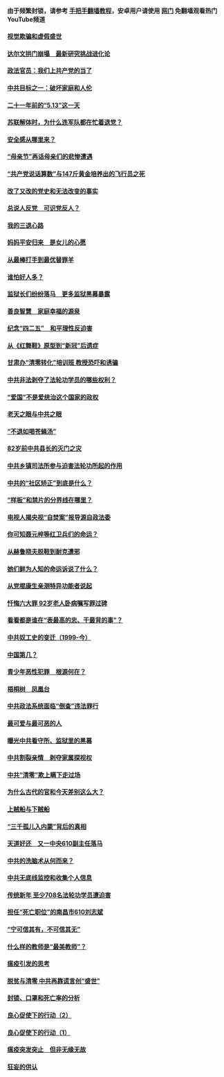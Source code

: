 #### 由于频繁封锁，请参考 [手把手翻墙教程](https://github.com/gfw-breaker/guides/wiki/)，安卓用户请使用 [网门](https://github.com/gfw-breaker/nogfw/blob/master/dl.md?t=06030000) 免翻墙观看热门YouTube频道 

#### [视觉欺骗和虚假盛世](../pages/19/426443.md?t=06030000) 

#### [达尔文拱门崩塌　最新研究挑战进化论](../pages/19/426009.md?t=06030000) 

#### [政法官员：我们上共产党的当了](../pages/19/425351.md?t=06030000) 

#### [中共目标之一：破坏家庭和人伦](../pages/19/424454.md?t=06030000) 

#### [二十一年前的“5.13”这一天](../pages/19/424814.md?t=06030000) 

#### [苏联解体时，为什么连军队都在忙着退党？](../pages/19/424335.md?t=06030000) 

#### [安全感从哪里来？](../pages/19/424336.md?t=06030000) 

#### [“母亲节”再话母亲们的悲惨遭遇](../pages/19/424234.md?t=06030000) 

#### [“共产党说话算数”与147斤黄金培养出的飞行员之死](../pages/19/424115.md?t=06030000) 

#### [改了又改的党史和无法改变的事实](../pages/19/424037.md?t=06030000) 

#### [总说人反党　可识党反人？](../pages/19/423820.md?t=06030000) 

#### [我的三退心路](../pages/19/423876.md?t=06030000) 

#### [妈妈平安归来　是女儿的心愿](../pages/19/423947.md?t=06030000) 

#### [从最棒打手到最优替罪羊](../pages/19/423819.md?t=06030000) 

#### [谁怕好人多？](../pages/19/423774.md?t=06030000) 

#### [监狱长们纷纷落马　更多监狱黑幕暴露](../pages/19/423787.md?t=06030000) 

#### [善良智慧　家庭幸福的源泉](../pages/19/423632.md?t=06030000) 

#### [纪念“四二五”　和平理性反迫害](../pages/19/423660.md?t=06030000) 

#### [从《红舞鞋》原型到“新冠”后遗症](../pages/19/423509.md?t=06030000) 

#### [甘肃办“清零转化”培训班 教授恐吓和诱骗](../pages/19/423498.md?t=06030000) 

#### [中共非法剥夺了法轮功学员的哪些权利？](../pages/19/423392.md?t=06030000) 

#### [“爱国”不是爱统治这个国家的政权](../pages/19/423029.md?t=06030000) 

#### [老天之眼与中共之眼](../pages/19/423378.md?t=06030000) 

#### [“不退如喝苍蝇汤”](../pages/19/423287.md?t=06030000) 

#### [82岁前中共县长的灭门之灾](../pages/19/423055.md?t=06030000) 

#### [中共乡镇司法所参与迫害法轮功所起的作用](../pages/19/423064.md?t=06030000) 

#### [中共的“社区矫正”到底是什么？](../pages/19/422870.md?t=06030000) 

#### [“样板”和禁片的分界线在哪里？](../pages/19/422704.md?t=06030000) 

#### [电视人揭央视“自焚案”报导源自政法委](../pages/19/422770.md?t=06030000) 

#### [你可知聂元梓等红卫兵们的命运？](../pages/19/422848.md?t=06030000) 

#### [从赫鲁晓夫脱鞋到耐克遭邪](../pages/19/422826.md?t=06030000) 

#### [她们鲜为人知的命运诉说了什么？](../pages/19/422754.md?t=06030000) 

#### [从党棍康生亲测特异功能者说起](../pages/19/422657.md?t=06030000) 

#### [忏悔六大罪 92岁老人卧病嘱写罪过碑](../pages/19/422750.md?t=06030000) 

#### [看看都是谁在“表最高的忠、干最背的事”？](../pages/19/422703.md?t=06030000) 

#### [中共奴工史的变迁（1999-今）](../pages/19/422656.md?t=06030000) 

#### [中国第几？](../pages/19/422496.md?t=06030000) 

#### [青少年恶性犯罪　根源何在？](../pages/19/422449.md?t=06030000) 

#### [梧桐树　凤凰台](../pages/19/422442.md?t=06030000) 

#### [中共政法系统面临“倒查”违法罪行](../pages/19/422497.md?t=06030000) 

#### [最可爱与最可恶的人](../pages/19/422448.md?t=06030000) 

#### [曝光中共看守所、监狱里的黑幕](../pages/19/422390.md?t=06030000) 

#### [中共割裂亲情　剥夺家属探视权](../pages/19/422364.md?t=06030000) 

#### [中共“清零”欺上瞒下走过场](../pages/19/422306.md?t=06030000) 

#### [为什么古代的官和今天差别这么大？](../pages/19/422228.md?t=06030000) 

#### [上贼船与下贼船](../pages/19/422276.md?t=06030000) 

#### [“三千孤儿入内蒙”背后的真相](../pages/19/422229.md?t=06030000) 

#### [天道好还　又一中央610副主任落马](../pages/19/422155.md?t=06030000) 

#### [中共的洗脑术从何而来？](../pages/19/422154.md?t=06030000) 

#### [中共无底线监控和收集个人信息](../pages/19/422039.md?t=06030000) 

#### [传统新年 至少708名法轮功学员遭迫害](../pages/19/421946.md?t=06030000) 

#### [担任“死亡职位”的南昌市610刘志斌](../pages/19/421957.md?t=06030000) 

#### [“宁可信其有，不可信其无”](../pages/19/421691.md?t=06030000) 

#### [什么样的教师是“最美教师”？](../pages/19/421755.md?t=06030000) 

#### [瘟疫引发的思考](../pages/19/421594.md?t=06030000) 

#### [脱贫与清零 中共再靠谎言创“盛世”](../pages/19/421590.md?t=06030000) 

#### [封锁、口罩和死亡率的分析](../pages/19/421495.md?t=06030000) 

#### [良心促使下的行动（2）](../pages/19/421361.md?t=06030000) 

#### [良心促使下的行动（1）](../pages/19/421302.md?t=06030000) 

#### [瘟疫突发突止　但非无缘无故](../pages/19/421281.md?t=06030000) 

#### [狂妄的供认](../pages/19/421199.md?t=06030000) 

